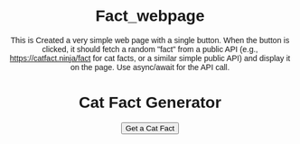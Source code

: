 # Fact_webpage
This is Created a very simple web page with a single button. When the button is clicked, it should fetch a random "fact" from a public API (e.g., https://catfact.ninja/fact for cat facts, or a similar simple public API) and display it on the page. Use async/await for the API call. 
<!DOCTYPE html>
<html lang="en">
<head>
  <meta charset="UTF-8">
  <title>Random Cat Fact</title>
  <style>
    body {
      font-family: Arial, sans-serif;
      padding: 20px;
      text-align: center;
    }
    #fact {
      margin-top: 20px;
      font-size: 1.2em;
      color: #333;
    }
  </style>
</head>
<body>

  <h1>Cat Fact Generator</h1>
  <button onclick="getCatFact()">Get a Cat Fact</button>
  <div id="fact"></div>

  <script>
    async function getCatFact() {
      try {
        const response = await fetch('https://catfact.ninja/fact');
        const data = await response.json();
        document.getElementById('fact').textContent = data.fact;
      } catch (error) {
        document.getElementById('fact').textContent = 'Failed to fetch a fact. Please try again.';
        console.error(error);
      }
    }
  </script>

</body>
</html>

